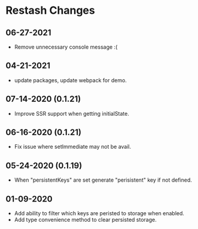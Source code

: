 # Restash Changes

## 06-27-2021

- Remove unnecessary console message :(

## 04-21-2021

- update packages, update webpack for demo.

## 07-14-2020 (0.1.21)

- Improve SSR support when getting initialState.

## 06-16-2020 (0.1.21)

- Fix issue where setImmediate may not be avail.

## 05-24-2020 (0.1.19)

- When "persistentKeys" are set generate "perisistent" key if not defined.

## 01-09-2020

- Add ability to filter which keys are peristed to storage when enabled.
- Add type convenience method to clear persisted storage.